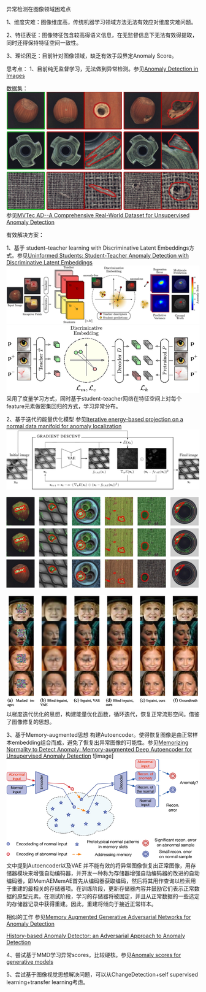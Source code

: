 异常检测在图像领域困难点

1、维度灾难：图像维度高，传统机器学习领域方法无法有效应对维度灾难问题。

2、特征表征：图像特征包含较高得语义信息，在无监督信息下无法有效得提取，同时还得保持特征空间一致性。

3、理论困乏：目前针对图像领域，缺乏有效手段界定Anomaly Score。


思考点：
1、目前纯无监督学习，无法做到异常检测。参见[Anomaly Detection in Images](http://arxiv.org/pdf/1905.13147v1.pdf)


数据集：
![image](imgs/MVTec.png)
参见[MVTec AD--A Comprehensive Real-World Dataset for Unsupervised Anomaly Detection](http://openaccess.thecvf.com/content_CVPR_2019/papers/Bergmann_MVTec_AD_--_A_Comprehensive_Real-World_Dataset_for_Unsupervised_Anomaly_CVPR_2019_paper.pdf)

有效解决方案：

1、基于 student–teacher learning with Discriminative Latent Embeddings方式。参见[Uninformed Students: Student-Teacher Anomaly Detection with Discriminative Latent Embeddings](http://arxiv.org/pdf/1911.02357v1.pdf)
![image](imgs/image001.png)
![image](imgs/image002.png)
采用了度量学习方式，同时基于student–teacher网络在特征空间上对每个feature元素做密集回归的方式，学习异常分布。

2、基于迭代的能量优化模型 参见[Iterative energy-based projection on a normal data manifold for anomaly localization](https://openreview.net/pdf?id=HJx81ySKwr)
![image](imgs/image003.png)

![image](imgs/image004.png)
![image](imgs/image005.jpg)
![image](imgs/image006.jpg)

![image](imgs/image007.png)
以梯度迭代优化的思想，构建能量优化函数，循环迭代，恢复正常流形空间。借鉴了图像修复的思想。

3、基于Memory-augmented思想 构建Autoencoder。使得恢复图像是由正常样本embedding组合而成，避免了恢复出异常图像的可能性。参见[Memorizing Normality to Detect Anomaly: Memory-augmented Deep Autoencoder for Unsupervised Anomaly Detection](http://arxiv.org/pdf/1904.02639v1.pdf)
![image]![image](imgs/image008.png)
文中提到Autoencoder以及VAE 并不能有效的将异常图像恢复出正常图像，用存储器模块来增强自动编码器，并开发一种称为存储器增强自动编码器的改进的自动编码器，即MemAEMemAE首先从编码器获取编码，然后将其用作查询以检索用于重建的最相关的存储器项。在训练阶段，更新存储器内容并鼓励它们表示正常数据的原型元素。在测试阶段，学习的存储器将被固定，并且从正常数据的一些选定的存储器记录中获得重建。因此，重建将倾向于接近正常样本。

相似的工作 参见[Memory Augmented Generative Adversarial Networks for Anomaly Detection](http://arxiv.org/pdf/2002.02669v1.pdf)

[History-based Anomaly Detector: an Adversarial Approach to Anomaly Detection](http://arxiv.org/pdf/1912.11843v1.pdf)


4、尝试基于MMD学习异常scores，比较硬核。参见[Anomaly scores for generative models](http://arxiv.org/pdf/1905.11890v1.pdf)

5、尝试基于图像视觉思想解决问题，可以从ChangeDetection+self supervised learning+transfer learning考虑。
